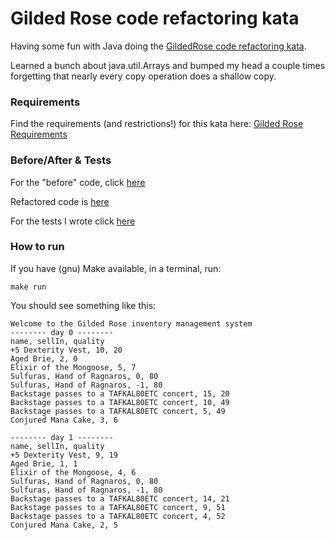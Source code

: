 # Gilded Rose code refactoring kata
Having some fun with Java doing the [GildedRose code refactoring kata](https://github.com/emilybache/GildedRose-Refactoring-Kata).

Learned a bunch about java.util.Arrays and bumped my head a couple times forgetting that nearly every copy operation does a shallow copy.

### Requirements

Find the requirements (and restrictions!) for this kata here: <a href="./GildedRoseRequirements.txt">Gilded Rose Requirements</a>

### Before/After & Tests

For the "before" code, click [here](https://gitlab.com/NielsRenard/gilded-rose-java/blob/1af0aaf9cd5c3780de33e55059aff36c934a96d9/src/main/java/com/gildedrose/GildedRose.java)

Refactored code is [here](./src/main/java/com/gildedrose/GildedRose.java)

For the tests I wrote click [here](./src/test/java/com/gildedrose/GildedRoseTest.java)


### How to run

If you have (gnu) Make available, in a terminal, run:  

`make run`

You should see something like this:  

    Welcome to the Gilded Rose inventory management system
    -------- day 0 --------
    name, sellIn, quality
    +5 Dexterity Vest, 10, 20
    Aged Brie, 2, 0
    Elixir of the Mongoose, 5, 7
    Sulfuras, Hand of Ragnaros, 0, 80
    Sulfuras, Hand of Ragnaros, -1, 80
    Backstage passes to a TAFKAL80ETC concert, 15, 20
    Backstage passes to a TAFKAL80ETC concert, 10, 49
    Backstage passes to a TAFKAL80ETC concert, 5, 49
    Conjured Mana Cake, 3, 6
	
	-------- day 1 --------
    name, sellIn, quality
    +5 Dexterity Vest, 9, 19
    Aged Brie, 1, 1
    Elixir of the Mongoose, 4, 6
    Sulfuras, Hand of Ragnaros, 0, 80
    Sulfuras, Hand of Ragnaros, -1, 80
    Backstage passes to a TAFKAL80ETC concert, 14, 21
    Backstage passes to a TAFKAL80ETC concert, 9, 51
    Backstage passes to a TAFKAL80ETC concert, 4, 52
    Conjured Mana Cake, 2, 5

